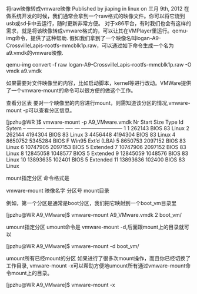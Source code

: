 将raw映像转成vmware映像
Published by jiaping in linux on 三月 9th, 2012
在做系统开发的时候，我们通常会拿到一个raw格式的映像文件。你可以将它烧到usb或sd卡中去运行，随时更新非常方便。
对于x86平台，有时我们也会有这样的需求，就是将该映像转成vmware格式的，可以让其在VMPlayer里运行。qemu-img命令，提供了这种帮助.
假如我们拿到了一个映像名叫logan-A9-CrossvilleLapis-rootfs-mmcblk1p.raw，可以通过如下命令生成一个名为a9.vmdk的vmware映像.

qemu-img convert -f raw logan-A9-CrossvilleLapis-rootfs-mmcblk1p.raw -O vmdk a9.vmdk

如果需要对文件映像里的内容，比如启动脚本，kernel等进行改动。VMWare提供了一个vmware-mount的命令可以很方便的做这个工作。

查看分区表
要对一个映像里的内容进行mount，则需知道该分区的情况,vmware-mount -p可以查看分区信息。

[jpzhu@WR ]$ vmware-mount -p A9_VMware.vmdk
Nr Start Size Type Id Sytem
– ———- ———- —- — ————————
1 1 262143 BIOS 83 Linux
2 262144 4194304 BIOS 83 Linux
3 4456448 4194304 BIOS 83 Linux
4 8650752 5345284 BIOS F Win95 Ext’d (LBA)
5 8650753 2097152 BIOS 83 Linux
6 10747905 2097153 BIOS 5 Extended
7 10747906 2097152 BIOS 83 Linux
8 12845058 1048577 BIOS 5 Extended
9 12845059 1048576 BIOS 83 Linux
10 13893635 102401 BIOS 5 Extended
11 13893636 102400 BIOS 83 Linux

mount指定分区
命令格式是

vmware-mount 映像名字 分区号 mount目录

例如，第一个分区是通常是boot分区，我们把它映射到一个boot_vm目录里

[jpzhu@WR A9_VMware]$ vmware-mount A9_VMware.vmdk 2 boot_vm/

umount指定分区
umount命令是 vmware-mount -d,后面跟mount上的目录就可以

[jpzhu@WR A9_VMware]$ vmware-mount -d boot_vm/

umount所有已经mount的分区
如果进行了很多次mount操作，而且你已经切换了工作目录, vmware-mount -x可以帮助方便地umount所有通过vmware-mount命令mount上的目录。

[jpzhu@WR A9_VMware]$ vmware-mount -x

